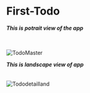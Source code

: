 # First-Todo
***This is potrait view of the app***
<br>
<br>
<br>

![TodoMaster](https://user-images.githubusercontent.com/47735067/111634662-d3476500-881e-11eb-99ad-084c348beee7.gif)

***This is landscape view of app***
<br>
<br>
<br>
![Tododetailland](https://user-images.githubusercontent.com/47735067/111636427-93817d00-8820-11eb-86ae-fcec37a7859c.gif)
